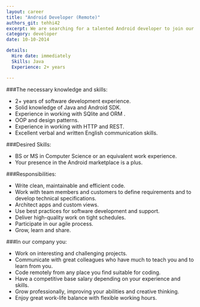 ```yaml
---
layout: career
title: "Android Developer (Remote)"
authors_git: tehhi42
excerpt: We are searching for a talented Android developer to join our expanding team.
category: developer
date: 10-10-2014

details:
  Hire date: immediately
  Skills: Java
  Experience: 2+ years

---
```



###The necessary knowledge and skills:

- 2+ years of software development experience.
- Solid knowledge of Java and Android SDK.
- Experience in working with SQlite and ORM .
- OOP and design patterns.
- Experience in working with HTTP and REST.
- Excellent verbal and written English communication skills.


###Desired Skills:

- BS or MS in Computer Science or an equivalent work experience.
- Your presence in the Android marketplace is a plus.

###Responsibilities:

- Write clean, maintainable and efficient code.
- Work with team members and customers to define requirements and to develop  technical specifications.
- Architect apps and custom views.
- Use best practices for software development and support.
- Deliver high-quality work on tight schedules.
- Participate in our agile process.
- Grow, learn and share.


###In our company you:

- Work on interesting and challenging projects.
- Communicate with great colleagues who have much to teach you and to learn from you.
- Code remotely from any place you find suitable for coding.
- Have a competitive base salary depending on your experience and skills.
- Grow professionally, improving your abilities and creative thinking.
- Enjoy great work-life balance with flexible working hours.
